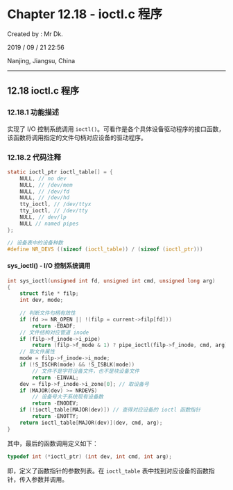# Chapter 12.18 - ioctl.c 程序

Created by : Mr Dk.

2019 / 09 / 21 22:56

Nanjing, Jiangsu, China

---

## 12.18 ioctl.c 程序

### 12.18.1 功能描述

实现了 I/O 控制系统调用 `ioctl()`。可看作是各个具体设备驱动程序的接口函数，该函数将调用指定的文件句柄对应设备的驱动程序。

### 12.18.2 代码注释

```c
static ioctl_ptr ioctl_table[] = {
    NULL, // no dev
    NULL, // /dev/mem
    NULL, // /dev/fd
    NULL, // /dev/hd
    tty_ioctl, // /dev/ttyx
    tty_ioctl, // /dev/tty
    NULL, // dev/lp
    NULL // named pipes
};

// 设备表中的设备种数
#define NR_DEVS ((sizeof (ioctl_table)) / (sizeof (ioctl_ptr)))
```

#### sys_ioctl() - I/O 控制系统调用

```c
int sys_ioctl(unsigned int fd, unsigned int cmd, unsigned long arg)
{
    struct file * filp;
    int dev, mode;
    
    // 判断文件句柄有效性
    if (fd >= NR_OPEN || !(filp = current->filp[fd]))
        return -EBADF;
    // 文件结构对应管道 inode
    if (filp->f_inode->i_pipe)
        return (filp->f_mode & 1) ? pipe_ioctl(filp->f_inode, cmd, arg) : -EBADF;
    // 取文件属性
    mode = filp->f_inode->i_mode;
    if (!S_ISCHR(mode) && !S_ISBLK(mode))
        // 文件不是字符设备文件，也不是块设备文件
        return -EINVAL;
    dev = filp->f_inode->i_zone[0]; // 取设备号
    if (MAJOR(dev) >= NRDEVS)
        // 设备号大于系统现有设备数
        return -ENODEV;
    if (!ioctl_table[MAJOR(dev)]) // 查得对应设备的 ioctl 函数指针
        return -ENOTTY;
    return ioctl_table[MAJOR(dev)](dev, cmd, arg);
}
```

其中，最后的函数调用定义如下：

```c
typedef int (*ioctl_ptr) (int dev, int cmd, int arg);
```

即，定义了函数指针的参数列表。在 `ioctl_table` 表中找到对应设备的函数指针，传入参数并调用。

